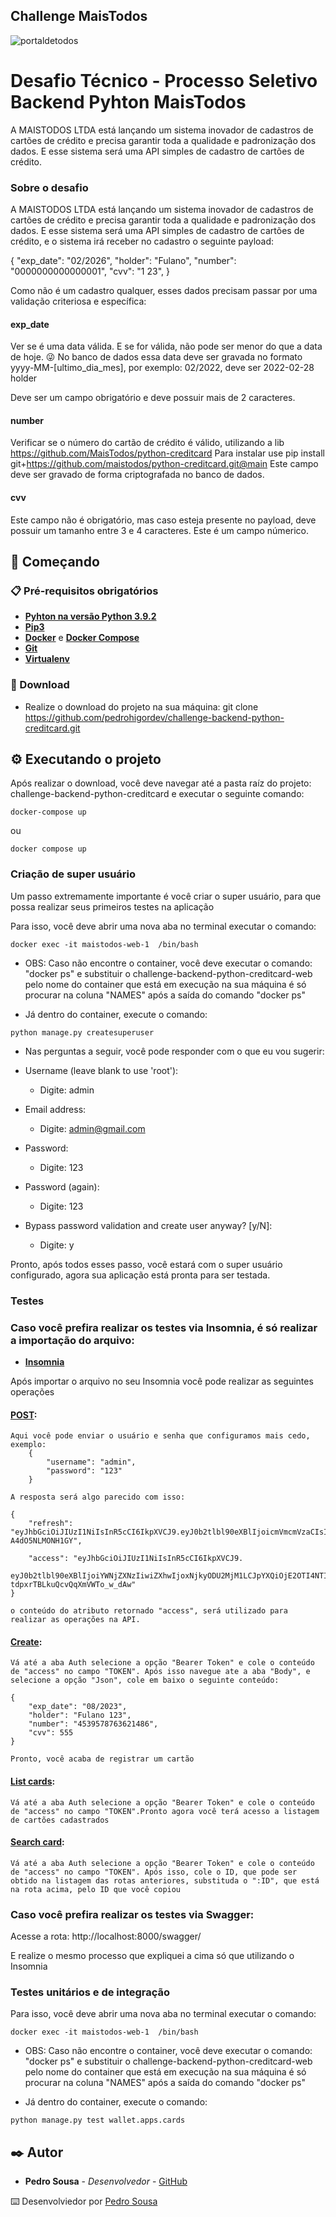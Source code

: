 ## Challenge MaisTodos

![portaldetodos](https://avatars0.githubusercontent.com/u/56608703?s=400&u=ae31a7a07d28895589b42ed0fcfc102c3d5bccff&v=4)


# Desafio Técnico - Processo Seletivo Backend Pyhton MaisTodos

A MAISTODOS LTDA está lançando um sistema inovador de cadastros de cartões de crédito e precisa garantir toda a qualidade e padronização dos dados. E esse sistema será uma API simples de cadastro de cartões de crédito.

### Sobre o desafio

A MAISTODOS LTDA está lançando um sistema inovador de cadastros de cartões de crédito e precisa garantir toda a qualidade e padronização dos dados. E esse sistema será uma API simples de cadastro de cartões de crédito, e o sistema irá receber no cadastro o seguinte payload:

{
    "exp_date": "02/2026",
    "holder": "Fulano",
    "number": "0000000000000001",
    "cvv": "1
    23",
}

Como não é um cadastro qualquer, esses dados precisam passar por uma validação criteriosa e específica:

#### exp_date

Ver se é uma data válida.
E se for válida, não pode ser menor do que a data de hoje. 😜
No banco de dados essa data deve ser gravada no formato yyyy-MM-[ultimo_dia_mes], por exemplo: 02/2022, deve ser 2022-02-28
holder

Deve ser um campo obrigatório e deve possuir mais de 2 caracteres.

#### number

Verificar se o número do cartão de crédito é válido, utilizando a lib https://github.com/MaisTodos/python-creditcard
Para instalar use pip install git+https://github.com/maistodos/python-creditcard.git@main
Este campo deve ser gravado de forma criptografada no banco de dados.

#### cvv

Este campo não é obrigatório, mas caso esteja presente no payload, deve possuir um tamanho entre 3 e 4 caracteres.
Este é um campo númerico.

## 🚀 Começando

### 📋 Pré-requisitos obrigatórios

- **[Pyhton na versão Python 3.9.2](https://www.python.org/downloads/release/python-392/)**
- **[Pip3](https://www.educative.io/answers/installing-pip3-in-ubuntu)**
- **[Docker](https://docs.docker.com/desktop/)** e **[Docker Compose](https://docs.docker.com/compose/)**
- **[Git](https://git-scm.com/)**
- **[Virtualenv](https://help.dreamhost.com/hc/en-us/articles/115000695551-Installing-and-using-virtualenv-with-Python-3)**

### 🔧 Download

- Realize o download do projeto na sua máquina: git clone https://github.com/pedrohigordev/challenge-backend-python-creditcard.git

## ⚙️ Executando o projeto

Após realizar o download, você deve navegar até a pasta raíz do projeto: challenge-backend-python-creditcard e executar o seguinte comando:

```
docker-compose up
```
ou

```
docker compose up
```

### Criação de super usuário

Um passo extremamente importante é você criar o super usuário, para que possa realizar seus primeiros testes na aplicação

Para isso, você deve abrir uma nova aba no terminal executar o comando: 


```
docker exec -it maistodos-web-1  /bin/bash
```

- OBS: Caso não encontre o container, você deve executar o comando: "docker ps"
       e substituir o challenge-backend-python-creditcard-web pelo nome do container que está em execução na sua máquina é só procurar na coluna "NAMES" após a saída do comando "docker ps"

- Já dentro do container, execute o comando: 

```
python manage.py createsuperuser
```

- Nas perguntas a seguir, você pode responder com o que eu vou sugerir:

- Username (leave blank to use 'root'):
    - Digite: admin

- Email address:
    - Digite: admin@gmail.com

- Password:
    - Digite: 123

- Password (again):
    - Digite: 123

- Bypass password validation and create user anyway? [y/N]:
    - Digite: y

Pronto, após todos esses passo, você estará com o super usuário configurado,
agora sua aplicação está pronta para ser testada.


### Testes
### Caso você prefira realizar os testes via Insomnia, é só realizar a importação do arquivo:

- **[Insomnia](https://github.com/pedrohigordev/challenge-backend-python-creditcard/tree/develop/infra)**

Após importar o arquivo no seu Insomnia você pode realizar as seguintes operações

#### [POST](_.base_url/api/v1/token/):
    Aqui você pode enviar o usuário e senha que configuramos mais cedo, exemplo:
        {
	        "username": "admin",
	        "password": "123"
        }

    A resposta será algo parecido com isso:

    {
    	"refresh": "eyJhbGciOiJIUzI1NiIsInR5cCI6IkpXVCJ9.eyJ0b2tlbl90eXBlIjoicmVmcmVzaCIsImV4cCI6MTY5MjkzOTAzNSwiaWF0IjoxNjkyODUyNjM1LCJqdGkiOiJhZDk1NmFmZDhlM2U0OWUyODE0ZWM4ZGY5ZTk5MDFhZiIsInVzZXJfaWQiOjJ9.pdFkA5Z8Wd1F9aDCkWMNI852mdYQ-A4dO5NLMONH1GY",
	
        "access": "eyJhbGciOiJIUzI1NiIsInR5cCI6IkpXVCJ9.
        eyJ0b2tlbl90eXBlIjoiYWNjZXNzIiwiZXhwIjoxNjkyODU2MjM1LCJpYXQiOjE2OTI4NTI2MzUsImp0aSI6ImIyYWU2MDg2ODcyMjQyODdiMmMxYTdmM2QzZmNmMDliIiwidXNlcl9pZCI6Mn0.tsd_C657VLfScVL-tdpxrTBLkuQcvQqXmVWTo_w_dAw"
    }

    o conteúdo do atributo retornado "access", será utilizado para realizar as operações na API.

#### [Create](_.base_url/api/v1/cards/):
    Vá até a aba Auth selecione a opção "Bearer Token" e cole o conteúdo de "access" no campo "TOKEN". Após isso navegue ate a aba "Body", e selecione a opção "Json", cole em baixo o seguinte conteúdo:

    {
        "exp_date": "08/2023",
        "holder": "Fulano 123",
        "number": "4539578763621486",
        "cvv": 555
    }

    Pronto, você acaba de registrar um cartão
#### [List cards](_.base_url/api/v1/cards/):
    Vá até a aba Auth selecione a opção "Bearer Token" e cole o conteúdo de "access" no campo "TOKEN".Pronto agora você terá acesso a listagem de cartões cadastrados

#### [Search card](_.base_url/api/v1/cards/:ID):
    Vá até a aba Auth selecione a opção "Bearer Token" e cole o conteúdo de "access" no campo "TOKEN". Após isso, cole o ID, que pode ser obtido na listagem das rotas anteriores, substituda o ":ID", que está na rota acima, pelo ID que você copiou


### Caso você prefira realizar os testes via Swagger:
Acesse a rota: http://localhost:8000/swagger/

E realize o mesmo processo que expliquei a cima só que utilizando o Insomnia

### Testes unitários e de integração

Para isso, você deve abrir uma nova aba no terminal executar o comando: 


```
docker exec -it maistodos-web-1  /bin/bash
```

- OBS: Caso não encontre o container, você deve executar o comando: "docker ps"
       e substituir o challenge-backend-python-creditcard-web pelo nome do container que está em execução na sua máquina é só procurar na coluna "NAMES" após a saída do comando "docker ps"

- Já dentro do container, execute o comando: 

```
python manage.py test wallet.apps.cards
```
## ✒️ Autor

- **Pedro Sousa** - _Desenvolvedor_ - [GitHub](https://github.com/pedrohigordev)

⌨️ Desenvolviedor por [Pedro Sousa](https://www.linkedin.com/in/pedrohigor/)